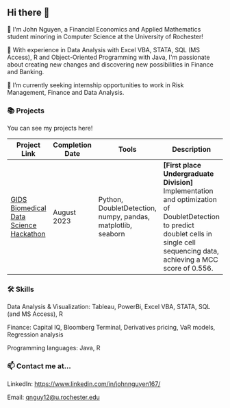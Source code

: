 ## Hi there 👋

🐨 I'm John Nguyen, a Financial Economics and Applied Mathematics student minoring in Computer Science at the University of Rochester! 

🔭 With experience in Data Analysis with Excel VBA, STATA, SQL (MS Access), R and Object-Oriented Programming with Java, I'm passionate about creating new changes and discovering new possibilities in Finance and Banking.

🌱 I’m currently seeking internship opportunities to work in Risk Management, Finance and Data Analysis.


### 📚 Projects

You can see my projects here! 

| Project Link | Completion Date | Tools | Description |
| --- | --- | --- | --- |
| [GIDS Biomedical Data Science Hackathon](https://github.com/lnhtrn/Hackathon-Summer-2023) | August 2023 | Python, DoubletDetection, numpy, pandas, matplotlib, seaborn | **\[First place Undergraduate Division\]** Implementation and optimization of DoubletDetection to predict doublet cells in single cell sequencing data, achieving a MCC score of 0.556. |


### 🛠️ Skills

Data Analysis & Visualization: Tableau, PowerBi, Excel VBA, STATA, SQL (and MS Access), R

Finance: Capital IQ, Bloomberg Terminal, Derivatives pricing, VaR models, Regression analysis

Programming languages: Java, R


### 📫 Contact me at...

LinkedIn: https://www.linkedin.com/in/johnnguyen167/

Email: qnguy12@u.rochester.edu

<!--
**lnhtrn/lnhtrn** is a ✨ _special_ ✨ repository because its `README.md` (this file) appears on your GitHub profile.

Here are some ideas to get you started:

- 🔭 I’m currently working on ...
- 🌱 I’m currently learning ...
- 👯 I’m looking to collaborate on ...
- 🤔 I’m looking for help with ...
- 💬 Ask me about ...
- 📫 How to reach me: ...
- 😄 Pronouns: ...
- ⚡ Fun fact: ...
-->
